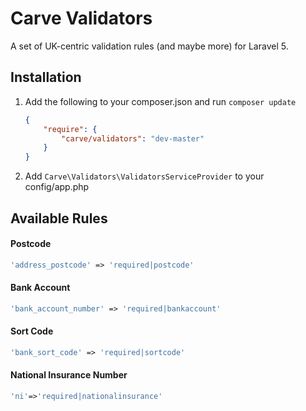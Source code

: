 Carve Validators
==================

A set of UK-centric validation rules (and maybe more) for Laravel 5.

## Installation

1. Add the following to your composer.json and run `composer update`

    ```json
    {
        "require": {
            "carve/validators": "dev-master"
        }
    }
    ```

2. Add `Carve\Validators\ValidatorsServiceProvider` to your config/app.php

## Available Rules

#### Postcode
```php
'address_postcode' => 'required|postcode'
```

#### Bank Account
```php
'bank_account_number' => 'required|bankaccount'
```

#### Sort Code
```php
'bank_sort_code' => 'required|sortcode'
```

#### National Insurance Number
```php
'ni'=>'required|nationalinsurance'
```
